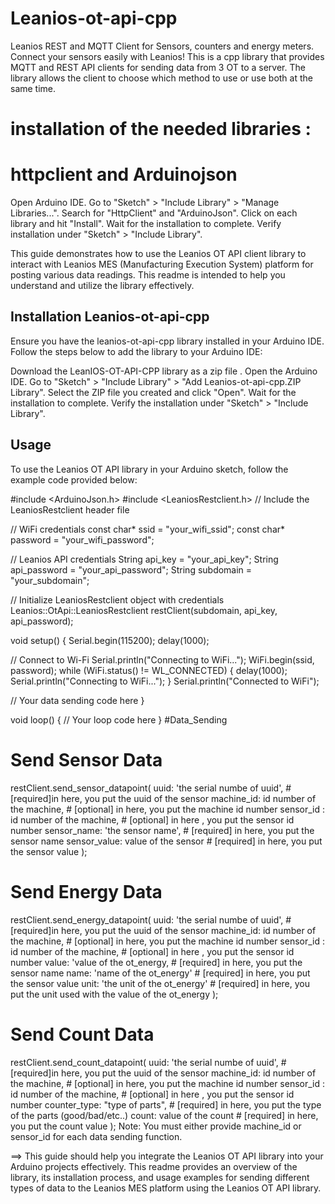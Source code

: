 # Leanios-ot-api-cpp
Leanios REST and MQTT Client for Sensors, counters and energy meters. Connect your sensors easily with Leanios!
This is a cpp library that provides MQTT and REST API clients for sending data from 3 OT to a server. The library allows the client to choose which method to use or use both at the same time.
# installation of the needed libraries : 
# httpclient and Arduinojson
Open Arduino IDE.
Go to "Sketch" > "Include Library" > "Manage Libraries...".
Search for "HttpClient" and "ArduinoJson".
Click on each library and hit "Install".
Wait for the installation to complete.
Verify installation under "Sketch" > "Include Library".

This guide demonstrates how to use the Leanios OT API client library to interact with Leanios MES (Manufacturing Execution System) platform for posting various data readings. This readme is intended to help you understand and utilize the library effectively.

## Installation Leanios-ot-api-cpp

Ensure you have the leanios-ot-api-cpp library installed in your Arduino IDE. Follow the steps below to add the library to your Arduino IDE:

Download the LeanIOS-OT-API-CPP library as a zip file .
Open the Arduino IDE.
Go to "Sketch" > "Include Library" > "Add Leanios-ot-api-cpp.ZIP Library".
Select the ZIP file you created and click "Open".
Wait for the installation to complete.
Verify the installation under "Sketch" > "Include Library".

## Usage

To use the Leanios OT API library in your Arduino sketch, follow the example code provided below:

#include <ArduinoJson.h>
#include <LeaniosRestclient.h> // Include the LeaniosRestclient header file

// WiFi credentials
const char* ssid = "your_wifi_ssid";
const char* password = "your_wifi_password";

// Leanios API credentials
String api_key = "your_api_key";
String api_password = "your_api_password";
String subdomain = "your_subdomain";

// Initialize LeaniosRestclient object with credentials
Leanios::OtApi::LeaniosRestclient restClient(subdomain, api_key, api_password);

void setup() {
  Serial.begin(115200);
  delay(1000);

  // Connect to Wi-Fi
  Serial.println("Connecting to WiFi...");
  WiFi.begin(ssid, password);
  while (WiFi.status() != WL_CONNECTED) {
    delay(1000);
    Serial.println("Connecting to WiFi...");
  }
  Serial.println("Connected to WiFi");

  // Your data sending code here
}

void loop() {
  // Your loop code here
}
#Data_Sending

# Send Sensor Data

restClient.send_sensor_datapoint(
uuid: 'the serial numbe of uuid', # [required]in here, you put the uuid of the sensor
machine_id: id number of the machine, # [optional] in here, you put the machine id number
sensor_id : id number of the machine, # [optional] in here , you put the sensor id number
sensor_name: 'the sensor name', # [required] in here, you put the sensor name
sensor_value: value of the sensor # [required] in here, you put the sensor value
);
# Send Energy Data

restClient.send_energy_datapoint(
uuid: 'the serial numbe of uuid', # [required]in here, you put the uuid of the sensor
machine_id: id number of the machine, # [optional] in here, you put the machine id number
sensor_id : id number of the machine, # [optional] in here , you put the sensor id number
value: 'value of the ot_energy, # [required] in here, you put the sensor name
name: 'name of the ot_energy' # [required] in here, you put the sensor value
unit: 'the unit of the ot_energy' # [required] in here, you put the unit used with the value of the ot_energy
);
# Send Count Data

restClient.send_count_datapoint(
uuid: 'the serial numbe of uuid', # [required]in here, you put the uuid of the sensor
machine_id: id number of the machine, # [optional] in here, you put the machine id number
sensor_id : id number of the machine, # [optional] in here , you put the sensor id number
counter_type: "type of parts", # [required] in here, you put the type of the parts (good/bad/etc..)
count: value of the count # [required] in here, you put the count value
);
Note: You must either provide machine_id or sensor_id for each data sending function.

==> This guide should help you integrate the Leanios OT API library into your Arduino projects effectively.
This readme provides an overview of the library, its installation process, and usage examples for sending different types of data to the Leanios MES platform using the Leanios OT API library.
